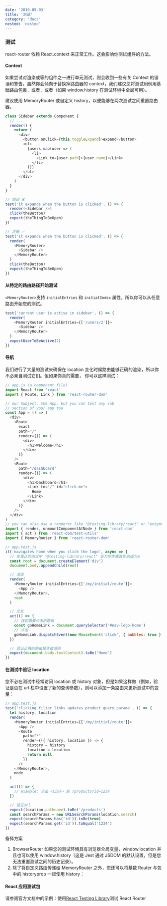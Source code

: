 ```yaml
---
date: '2019-05-03'
title: '测试'
category: 'docs'
nested: 'nested'
---
```


### 测试

react-router 依赖 React.context 来正常工作。这会影响你测试组件的方法。

#### Context

如果尝试对渲染<Link>或<Route>等的组件之一进行单元测试，则会收到一些有关 Context 的错误和警告。虽然你会倾向于替换掉路由器的 context，我们建议您将测试用例用基础路由包裹，或者<StaticRouter>，<MemoryRouter>或者<BrowserRouter>（如果 window.history 在测试环境中全局可用）。

建议使用 MemoryRouter 或自定义 history，以便能够在两次测试之间重置路由器。

```js
class Sidebar extends Component {
  // ...
  render() {
    return (
      <div>
        <button onClick={this.toggleExpand}>expand</button>
        <ul>
          {users.map(user => (
            <li>
              <Link to={user.path}>{user.name}</Link>
            </li>
          ))}
        </ul>
      </div>
    )
  }
}

// 错误 ❌
test('it expands when the button is clicked', () => {
  render(<Sidebar />)
  click(theButton)
  expect(theThingToBeOpen)
})

// 正确 ✅
test('it expands when the button is clicked', () => {
  render(
    <MemoryRouter>
      <Sidebar />
    </MemoryRouter>
  )
  click(theButton)
  expect(theThingToBeOpen)
})
```

#### 从特定的路由路径开始测试

`<MemoryRouter>`支持 `initialEntries` 和 `initialIndex` 属性，所以你可以从任意路由开始您的测试。

```js
test('current user is active in sidebar', () => {
  render(
    <MemoryRouter initialEntries={['/users/2']}>
      <Sidebar />
    </MemoryRouter>
  )
  expectUserToBeActive(2)
})
```

#### 导航

我们进行了大量的测试来确保在 location 变化时候路由能够正确的渲染，所以你不必亲自测试它们。但如果你真的需要， 你可以这样测试：

```js
// app.js (a component file)
import React from 'react'
import { Route, Link } from 'react-router-dom'

// our Subject, the App, but you can test any sub
// section of your app too
const App = () => (
  <div>
    <Route
      exact
      path="/"
      render={() => (
        <div>
          <h1>Welcome</h1>
        </div>
      )}
    />
    <Route
      path="/dashboard"
      render={() => (
        <div>
          <h1>Dashboard</h1>
          <Link to="/" id="click-me">
            Home
          </Link>
        </div>
      )}
    />
  </div>
)
// you can also use a renderer like "@testing-library/react" or "enzyme/mount" here
import { render, unmountComponentAtNode } from 'react-dom'
import { act } from 'react-dom/test-utils'
import { MemoryRouter } from 'react-router-dom'

// app.test.js
it('navigates home when you click the logo', async => {
  // 在真正的测试中 "@testing-library/react" 会为你生成真实测试dom
  const root = document.createElement('div')
  document.body.appendChild(root)

  // 渲染
  render(
    <MemoryRouter initialEntries={['/my/initial/route']}>
      <App />
    </MemoryRouter>,
    root
  )

  // 交互
  act(() => {
    // 找到需要点击的路由
    const goHomeLink = document.querySelector('#nav-logo-home')
    // 点击
    goHomeLink.dispatchEvent(new MouseEvent('click', { bubbles: true }))
  })

  // 验证正确的路由是否被渲染
  expect(document.body.textContent).toBe('Home')
})
```

#### 在测试中验证 location

您不必在测试中经常访问 location 或 history 对象，但是如果这样做（例如，验证是否在 url 栏中设置了新的查询参数），则可以添加一条路由来更新测试中的变量：

```js
// app.test.js
test('clicking filter links updates product query params', () => {
  let history, location
  render(
    <MemoryRouter initialEntries={['/my/initial/route']}>
      <App />
      <Route
        path="*"
        render={({ history, location }) => {
          history = history
          location = location
          return null
        }}
      />
    </MemoryRouter>,
    node
  )

  act(() => {
    // example: 点击 <Link> 到 /products?id=1234
  })

  // 验证url
  expect(location.pathname).toBe('/products')
  const searchParams = new URLSearchParams(location.search)
  expect(searchParams.has('id')).toBe(true)
  expect(searchParams.get('id')).toEqual('1234')
})
```

备择方案

1. BrowserRouter 如果您的测试环境具有浏览器全局变量，window.location 并且也可以使用 window.history（这是 Jest 通过 JSDOM 的默认设置，但是您无法重置测试之间的历史记录）。
2. 除了将自定义路由传递给 MemoryRouter 之外，您还可以将基数 Router 与包中的 historyprop 一起使用 history：

#### React 应用测试包

请参阅官方文档中的示例：使用[React Testing Library](https://testing-library.com/docs/example-react-router)测试 React Router
